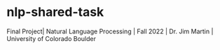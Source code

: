 # nlp-shared-task

Final Project| Natural Language Processing | Fall 2022 | Dr. Jim Martin | University of Colorado Boulder
